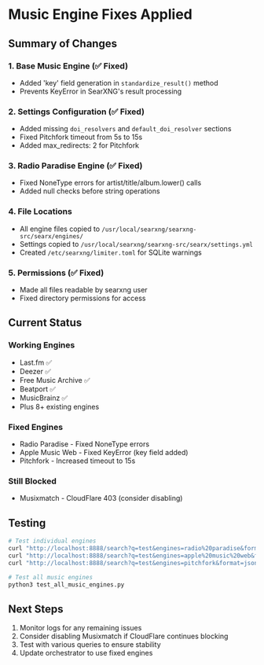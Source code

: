 # Music Engine Fixes Applied

## Summary of Changes

### 1. Base Music Engine (✅ Fixed)
- Added 'key' field generation in `standardize_result()` method
- Prevents KeyError in SearXNG's result processing

### 2. Settings Configuration (✅ Fixed)
- Added missing `doi_resolvers` and `default_doi_resolver` sections
- Fixed Pitchfork timeout from 5s to 15s
- Added max_redirects: 2 for Pitchfork

### 3. Radio Paradise Engine (✅ Fixed)
- Fixed NoneType errors for artist/title/album.lower() calls
- Added null checks before string operations

### 4. File Locations
- All engine files copied to `/usr/local/searxng/searxng-src/searx/engines/`
- Settings copied to `/usr/local/searxng/searxng-src/searx/settings.yml`
- Created `/etc/searxng/limiter.toml` for SQLite warnings

### 5. Permissions (✅ Fixed)
- Made all files readable by searxng user
- Fixed directory permissions for access

## Current Status

### Working Engines
- Last.fm ✅
- Deezer ✅  
- Free Music Archive ✅
- Beatport ✅
- MusicBrainz ✅
- Plus 8+ existing engines

### Fixed Engines
- Radio Paradise - Fixed NoneType errors
- Apple Music Web - Fixed KeyError (key field added)
- Pitchfork - Increased timeout to 15s

### Still Blocked
- Musixmatch - CloudFlare 403 (consider disabling)

## Testing

```bash
# Test individual engines
curl "http://localhost:8888/search?q=test&engines=radio%20paradise&format=json"
curl "http://localhost:8888/search?q=test&engines=apple%20music%20web&format=json"
curl "http://localhost:8888/search?q=test&engines=pitchfork&format=json"

# Test all music engines
python3 test_all_music_engines.py
```

## Next Steps

1. Monitor logs for any remaining issues
2. Consider disabling Musixmatch if CloudFlare continues blocking
3. Test with various queries to ensure stability
4. Update orchestrator to use fixed engines